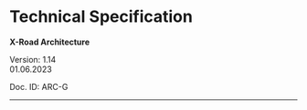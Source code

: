 # Technical Specification

**X-Road Architecture**

Version: 1.14  
01.06.2023
<!-- 16 pages -->
Doc. ID: ARC-G

---